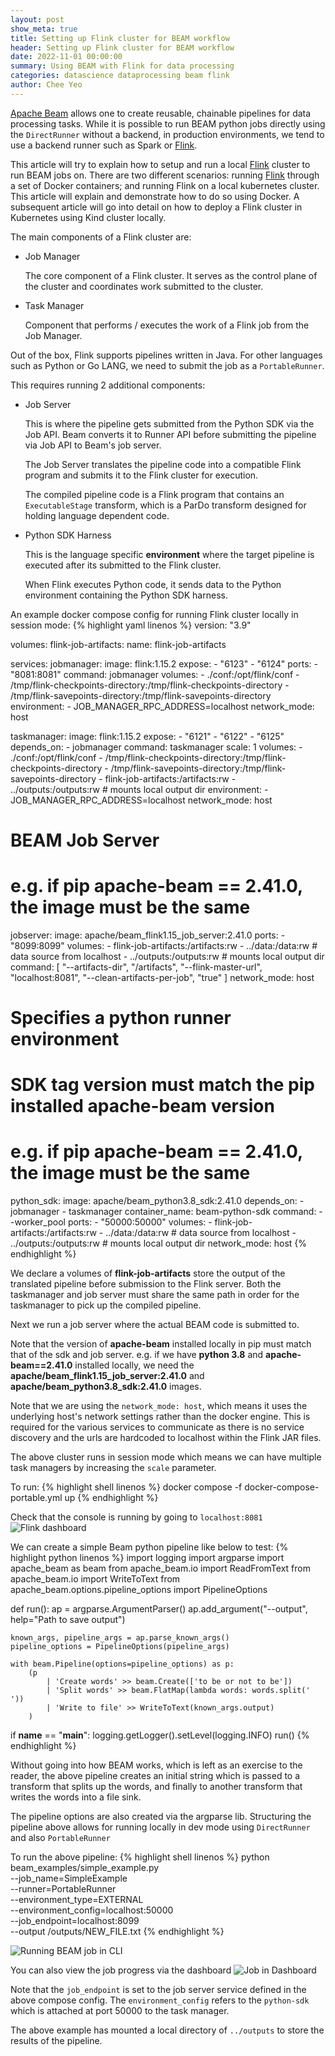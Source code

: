 ```yaml
---
layout: post
show_meta: true
title: Setting up Flink cluster for BEAM workflow
header: Setting up Flink cluster for BEAM workflow
date: 2022-11-01 00:00:00
summary: Using BEAM with Flink for data processing
categories: datascience dataprocessing beam flink
author: Chee Yeo
---
```


[Apache Beam]: https://beam.apache.org/
[Flink]: https://flink.apache.org/


[Apache Beam] allows one to create reusable, chainable pipelines for data processing tasks. While it is possible to run BEAM python jobs directly using the `DirectRunner` without a backend, in production environments, we tend to use a backend runner such as Spark or [Flink]. 

This article will try to explain how to setup and run a local [Flink] cluster to run BEAM jobs on. There are two different scenarios: running [Flink] through a set of Docker containers; and running Flink on a local kubernetes cluster. This article will explain and demonstrate how to do so using Docker. A subsequent article will go into detail on how to deploy a Flink cluster in Kubernetes using Kind cluster locally.

The main components of a Flink cluster are:

* Job Manager

  The core component of a Flink cluster. It serves as the control plane of the cluster and coordinates work submitted to the cluster.


* Task Manager
  
  Component that performs / executes the work of a Flink job from the Job Manager.


Out of the box, Flink supports pipelines written in Java. For other languages such as Python or Go LANG, we need to submit the job as a `PortableRunner`. 

This requires running 2 additional components:

* Job Server

  This is where the pipeline gets submitted from the Python SDK via the Job API. Beam converts it to Runner API before submitting the pipeline via Job API to Beam's job server.

  The Job Server translates the pipeline code into a compatible Flink program and submits it to the Flink cluster for execution.

  The compiled pipeline code is a Flink program that contains an `ExecutableStage` transform, which is a ParDo transform designed for holding language dependent code.

* Python SDK Harness

  This is the language specific **environment** where the target pipeline is executed after its submitted to the Flink cluster.

  When Flink executes Python code, it sends data to the Python environment containing the Python SDK harness.

An example docker compose config for running Flink cluster locally in session mode:
{% highlight yaml linenos %}
version: "3.9"

volumes:
  flink-job-artifacts:
    name: flink-job-artifacts

services:
  jobmanager:
    image: flink:1.15.2
    expose:
      - "6123"
      - "6124"
    ports:
      - "8081:8081"
    command: jobmanager
    volumes:
      - ./conf:/opt/flink/conf
      - /tmp/flink-checkpoints-directory:/tmp/flink-checkpoints-directory
      - /tmp/flink-savepoints-directory:/tmp/flink-savepoints-directory
    environment:
      - JOB_MANAGER_RPC_ADDRESS=localhost
    network_mode: host

  taskmanager:
    image: flink:1.15.2
    expose:
      - "6121"
      - "6122"
      - "6125"
    depends_on:
      - jobmanager
    command: taskmanager
    scale: 1
    volumes:
      - ./conf:/opt/flink/conf
      - /tmp/flink-checkpoints-directory:/tmp/flink-checkpoints-directory
      - /tmp/flink-savepoints-directory:/tmp/flink-savepoints-directory
      - flink-job-artifacts:/artifacts:rw
      - ../outputs:/outputs:rw # mounts local output dir
    environment:
      - JOB_MANAGER_RPC_ADDRESS=localhost
    network_mode: host
  

  # BEAM Job Server
  # e.g. if pip apache-beam == 2.41.0, the image must be the same
  jobserver:
    image: apache/beam_flink1.15_job_server:2.41.0
    ports:
      - "8099:8099"
    volumes:
      - flink-job-artifacts:/artifacts:rw
      - ../data:/data:rw # data source from localhost
      - ../outputs:/outputs:rw # mounts local output dir
    command: [
      "--artifacts-dir",
      "/artifacts",
      "--flink-master-url", 
      "localhost:8081",
      "--clean-artifacts-per-job", 
      "true"
    ]
    network_mode: host
  
  # Specifies a python runner environment
  # SDK tag version must match the pip installed apache-beam version
  # e.g. if pip apache-beam == 2.41.0, the image must be the same
  python_sdk:
    image: apache/beam_python3.8_sdk:2.41.0
    depends_on:
      - jobmanager
      - taskmanager
    container_name: beam-python-sdk
    command: --worker_pool
    ports:
      - "50000:50000"
    volumes:
      - flink-job-artifacts:/artifacts:rw
      - ../data:/data:rw # data source from localhost
      - ../outputs:/outputs:rw # mounts local output dir
    network_mode: host
{% endhighlight %}

We declare a volumes of **flink-job-artifacts** store the output of the translated pipeline before submission to the Flink server. Both the taskmanager and job server must share the same path in order for the taskmanager to pick up the compiled pipeline.

Next we run a job server where the actual BEAM code is submitted to. 

Note that the version of **apache-beam** installed locally in pip must match that of the sdk and job server. e.g. if we have **python 3.8** and **apache-beam==2.41.0** installed locally, we need the **apache/beam_flink1.15_job_server:2.41.0** and **apache/beam_python3.8_sdk:2.41.0** images.

Note that we are using the `network_mode: host`, which means it uses the underlying host's network settings rather than the docker engine. This is required for the various services to communicate as there is no service discovery and the urls are hardcoded to localhost within the Flink JAR files.

The above cluster runs in session mode which means we can have multiple task managers by increasing the `scale` parameter.


To run:
{% highlight shell linenos %}
  docker compose -f docker-compose-portable.yml up
{% endhighlight %}

Check that the console is running by going to `localhost:8081`
![Flink dashboard](/assets/img/flink/dashboard.png)

We can create a simple Beam python pipeline like below to test:
{% highlight python linenos %}
import logging
import argparse
import apache_beam as beam
from apache_beam.io import ReadFromText
from apache_beam.io import WriteToText
from apache_beam.options.pipeline_options import PipelineOptions


def run():
    ap = argparse.ArgumentParser()
    ap.add_argument("--output", help="Path to save output")
    
    known_args, pipeline_args = ap.parse_known_args()
    pipeline_options = PipelineOptions(pipeline_args)

    with beam.Pipeline(options=pipeline_options) as p:
        (p
            | 'Create words' >> beam.Create(['to be or not to be'])
            | 'Split words' >> beam.FlatMap(lambda words: words.split(' '))
            | 'Write to file' >> WriteToText(known_args.output)
        )

if __name__ == "__main__":
    logging.getLogger().setLevel(logging.INFO)
    run()
{% endhighlight %}

Without going into how BEAM works, which is left as an exercise to the reader, the above pipeline creates an initial string which is passed to a transform that splits up the words, and finally to another transform that writes the words into a file sink.

The pipeline options are also created via the argparse lib. Structuring the pipeline above allows for running locally in dev mode using `DirectRunner` and also `PortableRunner`

To run the above pipeline:
{% highlight shell linenos %}
python beam_examples/simple_example.py \
    --job_name=SimpleExample \
    --runner=PortableRunner \
    --environment_type=EXTERNAL \
    --environment_config=localhost:50000 \
    --job_endpoint=localhost:8099 \
    --output /outputs/NEW_FILE.txt
{% endhighlight %}

![Running BEAM job in CLI](/assets/img/flink/cli.png)

You can also view the job progress via the dashboard
![Job in Dashboard](/assets/img/flink/dashboard-job.png)

Note that the `job_endpoint` is set to the job server service defined in the above compose config. The `environment_config` refers to the `python-sdk` which is attached at port 50000 to the task manager.
 
The above example has mounted a local directory of `../outputs` to store the results of the pipeline.



